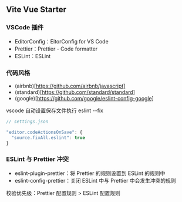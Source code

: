 ## Vite Vue Starter

### VSCode 插件

* EditorConfig：EitorConfig for VS Code
* Prettier：Prettier - Code formatter
* ESLint：ESLint

### 代码风格

* (airbnb)[https://github.com/airbnb/javascript]
* (standard)[https://github.com/standard/standard]
* (google)[https://github.com/google/eslint-config-google]

vscode 自动设置保存文件执行 eslint --fix

```js
// settings.json

"editor.codeActionsOnSave": {
  "source.fixAll.eslint": true
}
```

### ESLint 与 Prettier 冲突

* eslint-plugin-prettier：将 Prettier 的规则设置到 ESLint 的规则中
* eslint-config-prettier：关闭 ESLint 中与 Prettier 中会发生冲突的规则

校验优先级：Prettier 配置规则 > ESLint 配置规则
